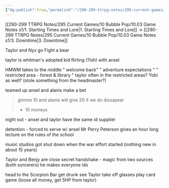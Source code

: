 ```yaml
---
{"dg-publish":true,"permalink":"/290-299-ttrpg-notes/295-current-games/10-bubble-pop/10-03-game-notes-s1/02-first-day-of-school/"}
---
```



[[290-299 TTRPG Notes/295 Current Games/10 Bubble Pop/10.03 Game Notes s1/1. Starting Times and Lore\|1. Starting Times and Lore]] -> [[290-299 TTRPG Notes/295 Current Games/10 Bubble Pop/10.03 Game Notes s1/3. Downtime\|3. Downtime]]

Taylor and Nyx go
Fight a bear

taylor is whitman's adopted kid
flirting (?ish) with ansel

HMWM takes to the middle
" welcome back"
" adventure expectations "
" restricted area - forest & library "
taylor often in the restricted areas?
Yobi as well? (stole something from the headmaster?)

teamed up
ansel and alanis make a bet
> gimme 10 and alanis will give 20 if we do dissapear
> + 10 moneys

night out - ansel and taylor have the same id supplier

detention - forced to serve w/ ansel
Mr Perry Peterson gives an hour long lecture on the rules of the school

music studios got shut down when the war effort started (nothing new in about 15 years)

Taylor and Benjy are close
secret handshake - magic from two sources (both sorcerers)
he makes everyone ids

head to the Scorpion Bar
get drunk
see Taylor take off glasses
play card game (loose all money, get 5HP from taylor)
